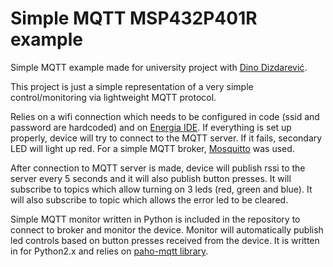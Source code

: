 # Simple MQTT MSP432P401R example

Simple MQTT example made for university project with [Dino Dizdarević](https://github.com/dizda13). 

This project is just a simple representation of a very simple control/monitoring via lightweight MQTT protocol.

Relies on a wifi connection which needs to be configured in code (ssid and password are hardcoded) and on [Energia IDE](http://energia.nu/). If everything is set up properly, device will try to connect to the MQTT server. If it fails, secondary LED will light up red. For a simple MQTT broker, [Mosquitto](https://mosquitto.org/) was used.

After connection to MQTT server is made, device will publish rssi to the server every 5 seconds and it will also publish button presses. It will subscribe to topics which allow turning on 3 leds (red, green and blue). It will also subscribe to topic which allows the error led to be cleared.

Simple MQTT monitor written in Python is included in the repository to connect to broker and monitor the device. Monitor will automatically publish led controls based on button presses received from the device. It is written in for Python2.x and relies on [paho-mqtt library](https://pypi.python.org/pypi/paho-mqtt/1.1). 
